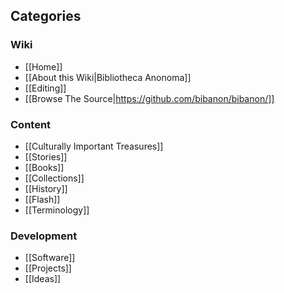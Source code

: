 ## Categories

### Wiki

* [[Home]]
* [[About this Wiki|Bibliotheca Anonoma]]
* [[Editing]]
* [[Browse The Source|https://github.com/bibanon/bibanon/]]

### Content

* [[Culturally Important Treasures]]
* [[Stories]]
* [[Books]]
* [[Collections]]
* [[History]]
* [[Flash]]
* [[Terminology]]

### Development

* [[Software]]
* [[Projects]]
* [[Ideas]]
